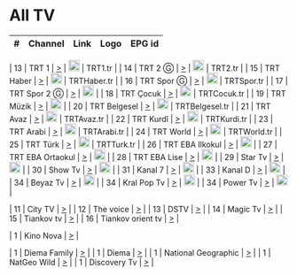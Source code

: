 <h1>All TV</h1>

| #   | Channel        | Link  | Logo | EPG id |
|:---:|:--------------:|:-----:|:----:|:------:|

| 13  | TRT 1            | [>](https://tv-trt1.medya.trt.com.tr/master.m3u8) | <img height="20" src="https://i.imgur.com/j786OLG.png"/> | TRT1.tr |
| 14  | TRT 2 Ⓖ         | [>](https://tv-trt2.medya.trt.com.tr/master.m3u8) | <img height="20" src="https://i.imgur.com/lNWrOE2.png"/> | TRT2.tr |
| 15  | TRT Haber        | [>](https://tv-trthaber.medya.trt.com.tr/master.m3u8) | <img height="20" src="https://i.imgur.com/OVfo8Ab.png"/> | TRTHaber.tr |
| 16  | TRT Spor Ⓖ      | [>](https://tv-trtspor1.medya.trt.com.tr/master.m3u8) | <img height="20" src="https://i.imgur.com/N2wGZyf.png"/> | TRTSpor.tr |
| 17  | TRT Spor 2 Ⓖ    | [>](https://tv-trtspor2.medya.trt.com.tr/master.m3u8) | <img height="20" src="https://i.imgur.com/ysKteM8.png"/> |
| 18  | TRT Çocuk        | [>](https://tv-trtcocuk.medya.trt.com.tr/master.m3u8) | <img height="20" src="https://i.imgur.com/QLFmD6d.png"/> | TRTCocuk.tr |
| 19  | TRT Müzik        | [>](https://tv-trtmuzik.medya.trt.com.tr/master.m3u8) | <img height="20" src="https://i.imgur.com/fIVFCEd.png"/> |
| 20  | TRT Belgesel     | [>](https://tv-trtbelgesel.medya.trt.com.tr/master.m3u8) | <img height="20" src="https://i.imgur.com/MGO87pe.png"/> | TRTBelgesel.tr |
| 21  | TRT Avaz         | [>](https://tv-trtavaz.medya.trt.com.tr/master.m3u8) | <img height="20" src="https://i.imgur.com/VhTwXu5.png"/> | TRTAvaz.tr |
| 22  | TRT Kurdî        | [>](https://tv-trtkurdi.medya.trt.com.tr/master.m3u8) | <img height="20" src="https://i.imgur.com/6BpymfB.png"/> | TRTKurdi.tr |
| 23  | TRT Arabi        | [>](https://tv-trtarabi.medya.trt.com.tr/master.m3u8) | <img height="20" src="https://i.imgur.com/yyhWOZs.png"/> | TRTArabi.tr |
| 24  | TRT World        | [>](https://tv-trtworld.medya.trt.com.tr/master.m3u8) | <img height="20" src="https://i.imgur.com/JEA2xpv.png"/> | TRTWorld.tr |
| 25  | TRT Türk         | [>](https://tv-trtturk.medya.trt.com.tr/master.m3u8) | <img height="20" src="https://i.imgur.com/OSTOQNw.png"/> | TRTTurk.tr |
| 26  | TRT EBA Ilkokul  | [>](https://tv-e-okul00.medya.trt.com.tr/master.m3u8) | <img height="20" src="https://i.imgur.com/wDvZfk8.png"/> |
| 27  | TRT EBA Ortaokul | [>](https://tv-e-okul01.medya.trt.com.tr/master.m3u8) | <img height="20" src="https://i.imgur.com/yfPTvRx.png"/> |
| 28  | TRT EBA Lise     | [>](https://tv-e-okul02.medya.trt.com.tr/master.m3u8) | <img height="20" src="https://i.imgur.com/IebUZx1.png"/> |
| 29  | Star Tv   | [>](https://dogus-live.daioncdn.net/startv/startv_360p.m3u8) | <img height="20" src="https://i.imgur.com/IebUZx1.png"/> |
| 30  | Show Tv     | [>](https://ciner-live.daioncdn.net/showtv/showtv.m3u8) | <img height="20" src="https://i.imgur.com/IebUZx1.png"/> |
| 31  | Kanal 7     | [>](https://kanal7-live.daioncdn.net/kanal7/kanal7.m3u8) | <img height="20" src="https://i.imgur.com/IebUZx1.png"/> |
| 33  | Kanal D    | [>](https://demiroren-live.daioncdn.net/kanald/kanald.m3u8) | <img height="20" src="https://i.imgur.com/IebUZx1.png"/> |
| 34  | Beyaz Tv     | [>](https://beyaztv-live.daioncdn.net/beyaztv/beyaztv.m3u8) | <img height="20" src="https://i.imgur.com/IebUZx1.png"/> |
| 34  | Kral Pop Tv     | [>](https://dogus-live.daioncdn.net/kralpoptv/playlist.m3u8) | <img height="20" src="https://i.imgur.com/IebUZx1.png"/> |
| 34  | Power Tv     | [>](https://livetv.powerapp.com.tr/powerTV/powerhd.smil/chunklist.m3u8) | <img height="20" src="https://i.imgur.com/IebUZx1.png"/> |


| 11  | City TV | [>](https://tv.city.bg/play/tshls/citytv/index.m3u8) |
| 12  | The voice | [>](https://bss1.neterra.tv/thevoice/thevoice.m3u8) |
| 13  | DSTV | [>](http://46.249.95.140:8081/hls/data.m3u8) |
| 14  | Magic Tv | [>](https://bss1.neterra.tv/magictv/magictv.m3u8) |
| 15  | Tiankov tv | [>](https://streamer103.neterra.tv/tiankov-folk/live.m3u8) |
| 16  | Tiankov orient tv | [>](https://streamer103.neterra.tv/tiankov-orient/live.m3u8) |


| 1 | Kino Nova | [>](https://ymkaya.xyz:28139/tv/kinonova/playlist.m3u8?wmsAuthSign=c2VydmVyX3RpbWU9MS8xLzIwMjUgMjozMjozMiBQTSZoYXNoX3ZhbHVlPXM5cUZSS0N4Wmp5VjZrbnJSV3dxRVE9PSZ2YWxpZG1pbnV0ZXM9NjA=) |

| 1 | Diema Family | [>](https://ymkaya.xyz:28139/tv/diemafamily/playlist.m3u8?wmsAuthSign=c2VydmVyX3RpbWU9MS8xLzIwMjUgMjozMjo0MiBQTSZoYXNoX3ZhbHVlPVUxc0JiN1RDWGloNndYbGFVQ1JQQnc9PSZ2YWxpZG1pbnV0ZXM9NjA=) |
| 1 | Diema | [>](https://ymkaya.xyz:28139/tv/diema/playlist.m3u8?wmsAuthSign=c2VydmVyX3RpbWU9MS8xLzIwMjUgMjozMjo1MiBQTSZoYXNoX3ZhbHVlPS92bXE0ZUVKOEVaQzlDMGJWK28wbXc9PSZ2YWxpZG1pbnV0ZXM9NjA=) |
| 1 | National Geographic | [>](https://ymkaya.xyz:28139/tv/natgeo/playlist.m3u8?wmsAuthSign=c2VydmVyX3RpbWU9MS8xLzIwMjUgMjozMzowMiBQTSZoYXNoX3ZhbHVlPU5xVDlLOGJyc3dsbzk5N0J4OTJpV2c9PSZ2YWxpZG1pbnV0ZXM9NjA=) |
| 1 | NatGeo Wild | [>](https://ymkaya.xyz:28139/tv/natgeowild/playlist.m3u8?wmsAuthSign=c2VydmVyX3RpbWU9MS8xLzIwMjUgMjozMzoxMiBQTSZoYXNoX3ZhbHVlPU5McE1iRU5Ba05xaXhkQTNMVXN6R2c9PSZ2YWxpZG1pbnV0ZXM9NjA=) |
| 1 | Discovery Tv | [>](https://ymkaya.xyz:28139/tv/discovery/playlist.m3u8?wmsAuthSign=c2VydmVyX3RpbWU9MS8xLzIwMjUgMjozMzoyMiBQTSZoYXNoX3ZhbHVlPTdLQnBlVHhqUk9kWTU3bnVlQTNNWUE9PSZ2YWxpZG1pbnV0ZXM9NjA=) |
